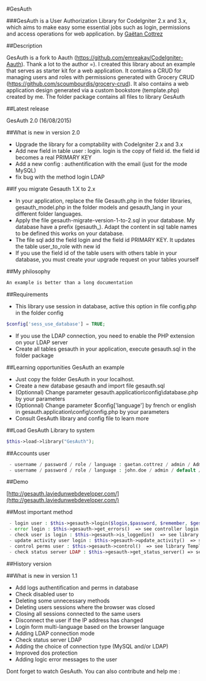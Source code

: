 #GesAuth

###GesAuth is a User Authorization Library for CodeIgniter 2.x and 3.x, which aims to make easy some essential jobs such as login, permissions and access operations for web application.
by [Gaëtan Cottrez](http://laviedunwebdeveloper.com/)

##Description

GesAuth is a fork to Aauth (https://github.com/emreakay/CodeIgniter-Aauth). Thank a lot to the author =).
I created this library about an example that serves as starter kit for a web application.
It contains a CRUD for managing users and roles with permissions generated with Grocery CRUD (https://github.com/scoumbourdis/grocery-crud).
It also contains a web application design generated via a custom bookstore (template.php) created by me.
The folder package contains all files to library GesAuth

##Latest release

GesAuth 2.0 (16/08/2015)

##What is new in version 2.0

 - Upgrade the library for a comptability with CodeIgniter 2.x and 3.x
 - Add new field in table user : login. login is the copy of field id. the field id becomes a real PRIMARY KEY
 - Add a new config : authentification with the email (just for the mode MySQL)
 - fix bug with the method login LDAP

##If you migrate Gesauth 1.X to 2.x

 - In your application, replace the file Gesauth.php in the folder libraries, gesauth_model.php in the folder models and gesauth_lang in your different folder languages.
 - Apply the file gesauth-migrate-version-1-to-2.sql in your database. My database have a prefix (gesauth_). Adapt the content in sql table names to be defined this works on your database.
 - The file sql add the field login and the field id PRIMARY KEY. It updates the table user_to_role with new id
 - If you use the field id of the table users with others table in your database, you must create your upgrade request on your tables yourself

##My philosophy

```sh
An example is better than a long documentation
```

##Requirements

 - This library use session in database, active this option in file config.php in the folder config

```php
$config['sess_use_database'] = TRUE;
```

 - If you use the LDAP connection, you need to enable the PHP extension on your LDAP server
 - Create all tables gesauth in your application, execute gesauth.sql in the folder package


##Learning opportunities GesAuth an example

 - Just copy the folder GesAuth in your localhost.
 - Create a new database gesauth and import file gesauth.sql
 - (Optionnal) Change parameter gesauth.application\config\database.php by your parameters
 - (Optionnal) Change parameter $config['language'] by french or english in gesauth.application\config\config.php by your parameters
 - Consult GesAuth library and config file to learn more

##Load GesAuth Library to system

```php
$this->load->library("GesAuth");
```

##Accounts user

```php
 - username / password / role / language : gaetan.cottrez / admin / Admin / french
 - username / password / role / language : john.doe / admin / default / english
```

##Demo

[http://gesauth.laviedunwebdeveloper.com/](http://gesauth.laviedunwebdeveloper.com/)

##Most important method
```php
 - login user : $this->gesauth->login($login,$password, $remember, $gesauth_mode) => see controller login.php
 - error login : $this->gesauth->get_errors()  => see controller login.php
 - check user is login : $this->gesauth->is_loggedin()  => see library Template.php
 - update activity user login : $this->gesauth->update_activity()  => see library Template.php
 - control perms user : $this->gesauth->control()  => see library Template.php
 - check status server LDAP : $this->gesauth->get_status_server() => see controller login.php
```

##History version

##What is new in version 1.1

 - Add logs authentification and perms in database
 - Check disabled user to
 - Deleting some unnecessary methods
 - Deleting users sessions where the browser was closed
 - Closing all sessions connected to the same users
 - Disconnect the user if the IP address has changed
 - Login form multi-language based on the browser language
 - Adding LDAP connection mode
 - Check status server LDAP
 - Adding the choice of connection type (MySQL and/or LDAP)
 - Improved dos protection
 - Adding logic error messages to the user

Dont forget to watch GesAuth.
You can also contribute and help me :